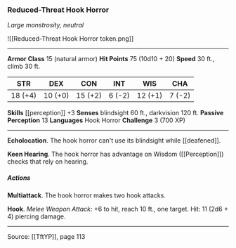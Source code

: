 ### Reduced-Threat Hook Horror
_Large monstrosity, neutral_

![[Reduced-Threat Hook Horror token.png]]


---

**Armor Class** 15 (natural armor)
**Hit Points** 75 (10d10 + 20)
**Speed** 30 ft., climb 30 ft.

| STR     | DEX     | CON     | INT     | WIS     | CHA     |
|---------|---------|---------|---------|---------|---------|
| 18 (+4) | 10 (+0) | 15 (+2) | 6 (-2) | 12 (+1) | 7 (-2) |

**Skills** [[perception]] +3
**Senses** blindsight 60 ft., darkvision 120 ft.
**Passive Perception** 13
**Languages** Hook Horror
**Challenge** 3 (700 XP)

---

**Echolocation**. The hook horror can't use its blindsight while [[deafened]].

**Keen Hearing**. The hook horror has advantage on Wisdom ([[Perception]]) checks that rely on hearing.

##### Actions
**Multiattack**. The hook horror makes two hook attacks.

**Hook**. _Melee Weapon Attack:_ +6 to hit, reach 10 ft., one target. Hit: 11 (2d6 + 4) piercing damage.


---

Source: [[TftYP]], page 113